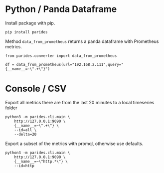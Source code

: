 # Python / Panda Dataframe

Install package with pip. 

    pip install parides

Method ```data_from_prometheus``` returns a panda dataframe with Prometheus metrics. 

    from parides.converter import data_from_prometheus
    
    df = data_from_prometheus(url="192.168.2.111",query="{__name__=~\".+\"}")

# Console  / CSV

Export all metrics there are from the last 20 minutes to a local timeseries folder

    python3 -m parides.cli.main \
        http://127.0.0.1:9090 \
        {__name__=~\".+\"} \
        --id=all \
        --delta=20

Export a subset of the metrics with promql, otherwise use defaults.

    python3 -m parides.cli.main \
        http://127.0.0.1:9090 \
        {__name__=~\"http.*\"} \
        --id=http

